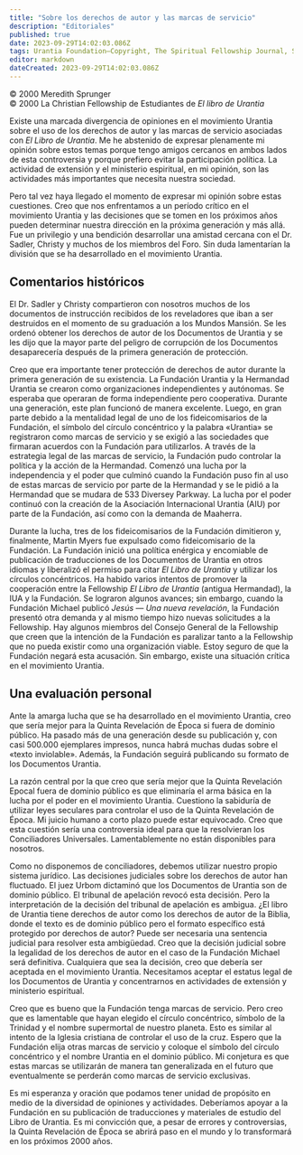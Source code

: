 ```yaml
---
title: "Sobre los derechos de autor y las marcas de servicio"
description: "Editoriales"
published: true
date: 2023-09-29T14:02:03.086Z
tags: Urantia Foundation—Copyright, The Spiritual Fellowship Journal, Spiritual Fellowship, article
editor: markdown
dateCreated: 2023-09-29T14:02:03.086Z
---
```



<p class="v-card v-sheet theme--light grey lighten-3 px-2">© 2000 Meredith Sprunger<br>© 2000 La Christian Fellowship de Estudiantes de <i>El libro de Urantia</i></p>


Existe una marcada divergencia de opiniones en el movimiento Urantia sobre el uso de los derechos de autor y las marcas de servicio asociadas con _El Libro de Urantia_. Me he abstenido de expresar plenamente mi opinión sobre estos temas porque tengo amigos cercanos en ambos lados de esta controversia y porque prefiero evitar la participación política. La actividad de extensión y el ministerio espiritual, en mi opinión, son las actividades más importantes que necesita nuestra sociedad.

Pero tal vez haya llegado el momento de expresar mi opinión sobre estas cuestiones. Creo que nos enfrentamos a un período crítico en el movimiento Urantia y las decisiones que se tomen en los próximos años pueden determinar nuestra dirección en la próxima generación y más allá. Fue un privilegio y una bendición desarrollar una amistad cercana con el Dr. Sadler, Christy y muchos de los miembros del Foro. Sin duda lamentarían la división que se ha desarrollado en el movimiento Urantia.

## Comentarios históricos

El Dr. Sadler y Christy compartieron con nosotros muchos de los documentos de instrucción recibidos de los reveladores que iban a ser destruidos en el momento de su graduación a los Mundos Mansión. Se les ordenó obtener los derechos de autor de los Documentos de Urantia y se les dijo que la mayor parte del peligro de corrupción de los Documentos desaparecería después de la primera generación de protección.

Creo que era importante tener protección de derechos de autor durante la primera generación de su existencia. La Fundación Urantia y la Hermandad Urantia se crearon como organizaciones independientes y autónomas. Se esperaba que operaran de forma independiente pero cooperativa. Durante una generación, este plan funcionó de manera excelente. Luego, en gran parte debido a la mentalidad legal de uno de los fideicomisarios de la Fundación, el símbolo del círculo concéntrico y la palabra «Urantia» se registraron como marcas de servicio y se exigió a las sociedades que firmaran acuerdos con la Fundación para utilizarlos. A través de la estrategia legal de las marcas de servicio, la Fundación pudo controlar la política y la acción de la Hermandad. Comenzó una lucha por la independencia y el poder que culminó cuando la Fundación puso fin al uso de estas marcas de servicio por parte de la Hermandad y se le pidió a la Hermandad que se mudara de 533 Diversey Parkway. La lucha por el poder continuó con la creación de la Asociación Internacional Urantia (AIU) por parte de la Fundación, así como con la demanda de Maaherra.

Durante la lucha, tres de los fideicomisarios de la Fundación dimitieron y, finalmente, Martin Myers fue expulsado como fideicomisario de la Fundación. La Fundación inició una política enérgica y encomiable de publicación de traducciones de los Documentos de Urantia en otros idiomas y liberalizó el permiso para citar _El Libro de Urantia_ y utilizar los círculos concéntricos. Ha habido varios intentos de promover la cooperación entre la Fellowship _El Libro de Urantia_ (antigua Hermandad), la IUA y la Fundación. Se lograron algunos avances; sin embargo, cuando la Fundación Michael publicó _Jesús — Una nueva revelación_, la Fundación presentó otra demanda y al mismo tiempo hizo nuevas solicitudes a la Fellowship. Hay algunos miembros del Consejo General de la Fellowship que creen que la intención de la Fundación es paralizar tanto a la Fellowship que no pueda existir como una organización viable. Estoy seguro de que la Fundación negará esta acusación. Sin embargo, existe una situación crítica en el movimiento Urantia.

## Una evaluación personal

Ante la amarga lucha que se ha desarrollado en el movimiento Urantia, creo que sería mejor para la Quinta Revelación de Época si fuera de dominio público. Ha pasado más de una generación desde su publicación y, con casi 500.000 ejemplares impresos, nunca habrá muchas dudas sobre el «texto inviolable». Además, la Fundación seguirá publicando su formato de los Documentos Urantia.

La razón central por la que creo que sería mejor que la Quinta Revelación Epocal fuera de dominio público es que eliminaría el arma básica en la lucha por el poder en el movimiento Urantia. Cuestiono la sabiduría de utilizar leyes seculares para controlar el uso de la Quinta Revelación de Época. Mi juicio humano a corto plazo puede estar equivocado. Creo que esta cuestión sería una controversia ideal para que la resolvieran los Conciliadores Universales. Lamentablemente no están disponibles para nosotros.

Como no disponemos de conciliadores, debemos utilizar nuestro propio sistema jurídico. Las decisiones judiciales sobre los derechos de autor han fluctuado. El juez Urbom dictaminó que los Documentos de Urantia son de dominio público. El tribunal de apelación revocó esta decisión. Pero la interpretación de la decisión del tribunal de apelación es ambigua. ¿El libro de Urantia tiene derechos de autor como los derechos de autor de la Biblia, donde el texto es de dominio público pero el formato específico está protegido por derechos de autor? Puede ser necesaria una sentencia judicial para resolver esta ambigüedad. Creo que la decisión judicial sobre la legalidad de los derechos de autor en el caso de la Fundación Michael será definitiva. Cualquiera que sea la decisión, creo que debería ser aceptada en el movimiento Urantia. Necesitamos aceptar el estatus legal de los Documentos de Urantia y concentrarnos en actividades de extensión y ministerio espiritual.

Creo que es bueno que la Fundación tenga marcas de servicio. Pero creo que es lamentable que hayan elegido el círculo concéntrico, símbolo de la Trinidad y el nombre supermortal de nuestro planeta. Esto es similar al intento de la Iglesia cristiana de controlar el uso de la cruz. Espero que la Fundación elija otras marcas de servicio y coloque el símbolo del círculo concéntrico y el nombre Urantia en el dominio público. Mi conjetura es que estas marcas se utilizarán de manera tan generalizada en el futuro que eventualmente se perderán como marcas de servicio exclusivas.

Es mi esperanza y oración que podamos tener unidad de propósito en medio de la diversidad de opiniones y actividades. Deberíamos apoyar a la Fundación en su publicación de traducciones y materiales de estudio del Libro de Urantia. Es mi convicción que, a pesar de errores y controversias, la Quinta Revelación de Época se abrirá paso en el mundo y lo transformará en los próximos 2000 años.

